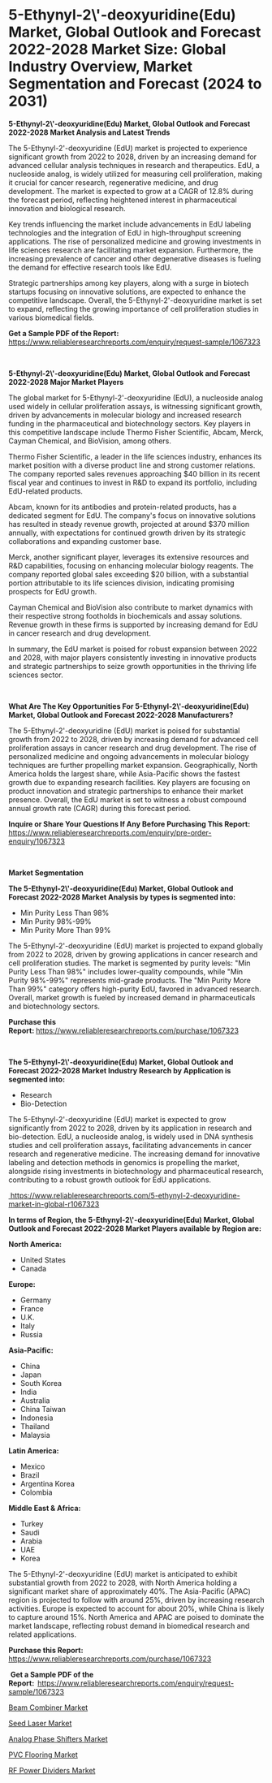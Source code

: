 <p><h1>5-Ethynyl-2\'-deoxyuridine(Edu) Market, Global Outlook and Forecast 2022-2028 Market Size: Global Industry Overview, Market Segmentation and Forecast (2024 to 2031)</h1></p><p><strong>5-Ethynyl-2\'-deoxyuridine(Edu) Market, Global Outlook and Forecast 2022-2028 Market Analysis and Latest Trends</strong></p>
<p><p>The 5-Ethynyl-2'-deoxyuridine (EdU) market is projected to experience significant growth from 2022 to 2028, driven by an increasing demand for advanced cellular analysis techniques in research and therapeutics. EdU, a nucleoside analog, is widely utilized for measuring cell proliferation, making it crucial for cancer research, regenerative medicine, and drug development. The market is expected to grow at a CAGR of 12.8% during the forecast period, reflecting heightened interest in pharmaceutical innovation and biological research.</p><p>Key trends influencing the market include advancements in EdU labeling technologies and the integration of EdU in high-throughput screening applications. The rise of personalized medicine and growing investments in life sciences research are facilitating market expansion. Furthermore, the increasing prevalence of cancer and other degenerative diseases is fueling the demand for effective research tools like EdU.</p><p>Strategic partnerships among key players, along with a surge in biotech startups focusing on innovative solutions, are expected to enhance the competitive landscape. Overall, the 5-Ethynyl-2'-deoxyuridine market is set to expand, reflecting the growing importance of cell proliferation studies in various biomedical fields.</p></p>
<p><strong>Get a Sample PDF of the Report:&nbsp;</strong> <a href="https://www.reliableresearchreports.com/enquiry/request-sample/1067323">https://www.reliableresearchreports.com/enquiry/request-sample/1067323</a></p>
<p>&nbsp;</p>
<p><strong>5-Ethynyl-2\'-deoxyuridine(Edu) Market, Global Outlook and Forecast 2022-2028 Major Market Players</strong></p>
<p><p>The global market for 5-Ethynyl-2'-deoxyuridine (EdU), a nucleoside analog used widely in cellular proliferation assays, is witnessing significant growth, driven by advancements in molecular biology and increased research funding in the pharmaceutical and biotechnology sectors. Key players in this competitive landscape include Thermo Fisher Scientific, Abcam, Merck, Cayman Chemical, and BioVision, among others.</p><p>Thermo Fisher Scientific, a leader in the life sciences industry, enhances its market position with a diverse product line and strong customer relations. The company reported sales revenues approaching $40 billion in its recent fiscal year and continues to invest in R&D to expand its portfolio, including EdU-related products.</p><p>Abcam, known for its antibodies and protein-related products, has a dedicated segment for EdU. The company's focus on innovative solutions has resulted in steady revenue growth, projected at around $370 million annually, with expectations for continued growth driven by its strategic collaborations and expanding customer base.</p><p>Merck, another significant player, leverages its extensive resources and R&D capabilities, focusing on enhancing molecular biology reagents. The company reported global sales exceeding $20 billion, with a substantial portion attributable to its life sciences division, indicating promising prospects for EdU growth.</p><p>Cayman Chemical and BioVision also contribute to market dynamics with their respective strong footholds in biochemicals and assay solutions. Revenue growth in these firms is supported by increasing demand for EdU in cancer research and drug development.</p><p>In summary, the EdU market is poised for robust expansion between 2022 and 2028, with major players consistently investing in innovative products and strategic partnerships to seize growth opportunities in the thriving life sciences sector.</p></p>
<p>&nbsp;</p>
<p><strong>What Are The Key Opportunities For 5-Ethynyl-2\'-deoxyuridine(Edu) Market, Global Outlook and Forecast 2022-2028 Manufacturers?</strong></p>
<p><p>The 5-Ethynyl-2'-deoxyuridine (EdU) market is poised for substantial growth from 2022 to 2028, driven by increasing demand for advanced cell proliferation assays in cancer research and drug development. The rise of personalized medicine and ongoing advancements in molecular biology techniques are further propelling market expansion. Geographically, North America holds the largest share, while Asia-Pacific shows the fastest growth due to expanding research facilities. Key players are focusing on product innovation and strategic partnerships to enhance their market presence. Overall, the EdU market is set to witness a robust compound annual growth rate (CAGR) during this forecast period.</p></p>
<p><strong>Inquire or Share Your Questions If Any Before Purchasing This Report:</strong> <a href="https://www.reliableresearchreports.com/enquiry/pre-order-enquiry/1067323">https://www.reliableresearchreports.com/enquiry/pre-order-enquiry/1067323</a></p>
<p>&nbsp;</p>
<p><strong>Market Segmentation</strong></p>
<p><strong>The 5-Ethynyl-2\'-deoxyuridine(Edu) Market, Global Outlook and Forecast 2022-2028 Market Analysis by types is segmented into:</strong></p>
<p><ul><li>Min Purity Less Than 98%</li><li>Min Purity 98%-99%</li><li>Min Purity More Than 99%</li></ul></p>
<p><p>The 5-Ethynyl-2'-deoxyuridine (EdU) market is projected to expand globally from 2022 to 2028, driven by growing applications in cancer research and cell proliferation studies. The market is segmented by purity levels: "Min Purity Less Than 98%" includes lower-quality compounds, while "Min Purity 98%-99%" represents mid-grade products. The "Min Purity More Than 99%" category offers high-purity EdU, favored in advanced research. Overall, market growth is fueled by increased demand in pharmaceuticals and biotechnology sectors.</p></p>
<p><strong>Purchase this Report:&nbsp;</strong><a href="https://www.reliableresearchreports.com/purchase/1067323">https://www.reliableresearchreports.com/purchase/1067323</a></p>
<p>&nbsp;</p>
<p><strong>The 5-Ethynyl-2\'-deoxyuridine(Edu) Market, Global Outlook and Forecast 2022-2028 Market Industry Research by Application is segmented into:</strong></p>
<p><ul><li>Research</li><li>Bio-Detection</li></ul></p>
<p><p>The 5-Ethynyl-2'-deoxyuridine (EdU) market is expected to grow significantly from 2022 to 2028, driven by its application in research and bio-detection. EdU, a nucleoside analog, is widely used in DNA synthesis studies and cell proliferation assays, facilitating advancements in cancer research and regenerative medicine. The increasing demand for innovative labeling and detection methods in genomics is propelling the market, alongside rising investments in biotechnology and pharmaceutical research, contributing to a robust growth outlook for EdU applications.</p></p>
<p><a href="https://www.reliableresearchreports.com/5-ethynyl-2-deoxyuridine-market-in-global-r1067323">&nbsp;https://www.reliableresearchreports.com/5-ethynyl-2-deoxyuridine-market-in-global-r1067323</a></p>
<p><strong>In terms of Region, the 5-Ethynyl-2\'-deoxyuridine(Edu) Market, Global Outlook and Forecast 2022-2028 Market Players available by Region are:</strong></p>
<p>
    <p> <strong> North America: </strong>
        <ul>
            <li>United States</li>
            <li>Canada</li>
        </ul>
        </p> 
    <p> <strong> Europe: </strong>
        <ul>
            <li>Germany</li>
            <li>France</li>
            <li>U.K.</li>
            <li>Italy</li>
            <li>Russia</li>
        </ul>
        </p> 
    <p> <strong> Asia-Pacific: </strong>
        <ul>
            <li>China</li>
            <li>Japan</li>
            <li>South Korea</li>
            <li>India</li>
            <li>Australia</li>
            <li>China Taiwan</li>
            <li>Indonesia</li>
            <li>Thailand</li>
            <li>Malaysia</li>
        </ul>
        </p> 
    <p> <strong> Latin America: </strong>
        <ul>
            <li>Mexico</li>
            <li>Brazil</li>
            <li>Argentina Korea</li>
            <li>Colombia</li>
        </ul>
        </p> 
    <p> <strong> Middle East & Africa: </strong>
        <ul>
            <li>Turkey</li>
            <li>Saudi</li>
            <li>Arabia</li>
            <li>UAE</li>
            <li>Korea</li>
        </ul>
    </p>
    </p>
<p><p>The 5-Ethynyl-2'-deoxyuridine (EdU) market is anticipated to exhibit substantial growth from 2022 to 2028, with North America holding a significant market share of approximately 40%. The Asia-Pacific (APAC) region is projected to follow with around 25%, driven by increasing research activities. Europe is expected to account for about 20%, while China is likely to capture around 15%. North America and APAC are poised to dominate the market landscape, reflecting robust demand in biomedical research and related applications.</p></p>
<p><strong>Purchase this Report: </strong><a href="https://www.reliableresearchreports.com/purchase/1067323">https://www.reliableresearchreports.com/purchase/1067323</a></p>
<p>&nbsp;<strong>Get a Sample PDF of the Report:&nbsp;&nbsp;</strong><a href="https://www.reliableresearchreports.com/enquiry/request-sample/1067323">https://www.reliableresearchreports.com/enquiry/request-sample/1067323</a></p>
<p><strong></strong></p>
<p><p><a href="https://www.linkedin.com/pulse/what-factors-influence-beam-combiner-market-coming-years-product-uk1jf?trackingId=UKjwEuTcSwWKSy8gMEt9bQ%3D%3D">Beam Combiner Market</a></p><p><a href="https://www.linkedin.com/pulse/future-insights-seed-laser-market-trends-regional-analysis-vr75e?trackingId=acsi5FCeSpe6xDHk6YpiaQ%3D%3D">Seed Laser Market</a></p><p><a href="https://medium.com/@jacob.gibson4568/analog-phase-shifters-market-size-growth-trends-statistics-forecasts-2024-2031-3b7fcb217058">Analog Phase Shifters Market</a></p><p><a href="https://issuu.com/reportprime-2/docs/pvc-flooring-market-size-2030.pptx_eda4d9a98dd5b7">PVC Flooring Market</a></p><p><a href="https://medium.com/@jacob.gibson4568/the-rf-power-dividers-industry-analysis-report-offers-a-comprehensive-and-current-examination-of-1d18f215b917">RF Power Dividers Market</a></p></p>